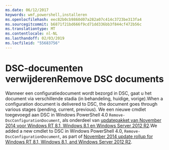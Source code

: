 ```yaml
---
ms.date: 06/12/2017
keywords: wmf,powershell,installeren
ms.openlocfilehash: eec82b0cb9860d07a282a07c414c3723be313fa4
ms.sourcegitcommit: b6871f21bd666f9cd71dd336bb3f844cf472b56c
ms.translationtype: MT
ms.contentlocale: nl-NL
ms.lasthandoff: 02/03/2019
ms.locfileid: "55683756"
---
```

# <a name="remove-dsc-documents"></a><span data-ttu-id="05c6b-102">DSC-documenten verwijderen</span><span class="sxs-lookup"><span data-stu-id="05c6b-102">Remove DSC documents</span></span>

<span data-ttu-id="05c6b-103">Wanneer een configuratiedocument wordt bezorgd in DSC, gaat u het document via verschillende stadia (in behandeling, huidige, vorige).</span><span class="sxs-lookup"><span data-stu-id="05c6b-103">When a configuration document is delivered to DSC, the document goes through various stages (pending, current, previous).</span></span> <span data-ttu-id="05c6b-104">We een nieuwe cmdlet toegevoegd aan DSC in Windows PowerShell 4.0 `Remove-DscConfigurationDocument`, als onderdeel van [updatepakket van November 2014 voor Windows RT 8.1, Windows 8.1 en Windows Server 2012 R2](https://support.microsoft.com/kb/3000850).</span><span class="sxs-lookup"><span data-stu-id="05c6b-104">We added a new cmdlet to DSC in Windows PowerShell 4.0, `Remove-DscConfigurationDocument`, as part of [November 2014 update rollup for Windows RT 8.1, Windows 8.1, and Windows Server 2012 R2](https://support.microsoft.com/kb/3000850).</span></span>
